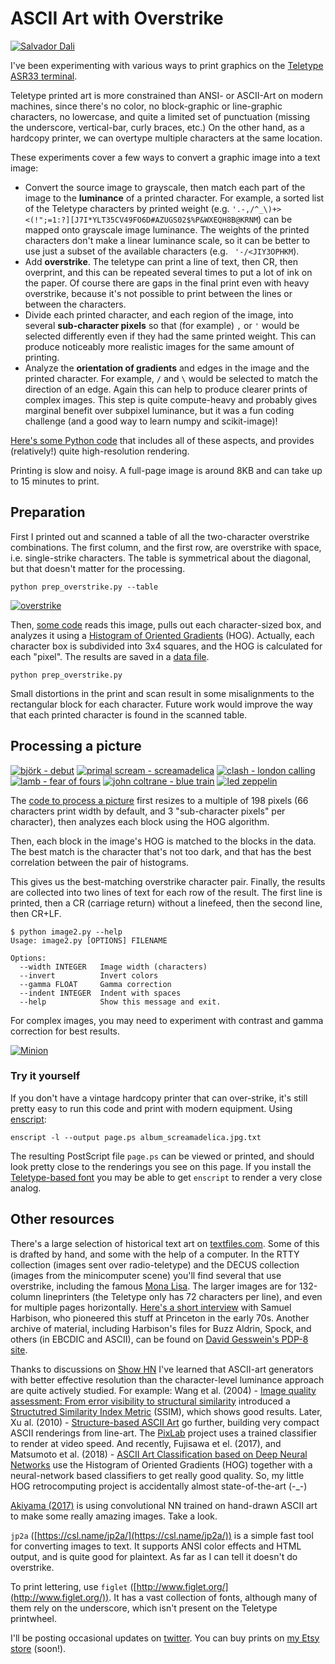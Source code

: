 # ASCII Art with Overstrike

[![Salvador Dali](misc_pictures/dali_x500.jpg)](misc_pictures/dali.txt.jpg)  

I've been experimenting with various ways to print graphics on the [Teletype ASR33 terminal](https://github.com/hughpyle/ASR33).  

Teletype printed art is more constrained than ANSI- or ASCII-Art on modern machines, since there's no color, no block-graphic or line-graphic characters, no lowercase, and quite a limited set of punctuation (missing the underscore, vertical-bar, curly braces, etc.)  On the other hand, as a hardcopy printer, we can overtype multiple characters at the same location.


These experiments cover a few ways to convert a graphic image into a text image:

* Convert the source image to grayscale, then match each part of the image to the **luminance** of a printed character.  For example, a sorted list of the Teletype characters by printed weight (e.g. `'.-,/^_\)+><(!";=1:?][J7I*YLT35CV49FO6D#AZUGS02$%P&WXEQH8B@KRNM`) can be mapped onto grayscale image luminance.  The weights of the printed characters don't make a linear luminance scale, so it can be better to use just a subset of the available characters (e.g. ` '-/<JIY3OPHKM`).  
* Add **overstrike**.  The teletype can print a line of text, then CR, then overprint, and this can be repeated several times to put a lot of ink on the paper.  Of course there are gaps in the final print even with heavy overstrike, because it's not possible to print between the lines or between the characters.
* Divide each printed character, and each region of the image, into several **sub-character pixels** so that (for example) `,` or `'` would be selected differently even if they had the same printed weight.  This can produce noticeably more realistic images for the same amount of printing.
* Analyze the **orientation of gradients** and edges in the image and the printed character.  For example, ` / ` and ` \ ` would be selected to match the direction of an edge.  Again this can help to produce clearer prints of complex images.  This step is quite compute-heavy and probably gives marginal benefit over subpixel luminance, but it was a fun coding challenge (and a good way to learn numpy and scikit-image)!

[Here's some Python code](https://github.com/hughpyle/ASR33/blob/master/asciiart/code/image2.py) that includes all of these aspects, and provides (relatively!) quite high-resolution rendering.
  
Printing is slow and noisy.  A full-page image is around 8KB and can take up to 15 minutes to print.


## Preparation

First I printed out and scanned a table of all the two-character overstrike combinations.  The first column, and the first row, are overstrike with space, i.e. single-strike characters.  The table is symmetrical about the diagonal, but that doesn't matter for the processing.
```
python prep_overstrike.py --table
```  
[![overstrike](misc_pictures/chars_overstrike_x500.jpg)](code/chars_overstrike.jpg)

Then, [some code](code/prep_overstrike.py) reads this image, pulls out each character-sized box, and analyzes it using a [Histogram of Oriented Gradients](http://scikit-image.org/docs/dev/auto_examples/features_detection/plot_hog.html) (HOG).  Actually, each character box is subdivided into 3x4 squares, and the HOG is calculated for each "pixel".  The results are saved in a [data file](code/chars_overstrike.json).

```
python prep_overstrike.py
```

Small distortions in the print and scan result in some misalignments to the rectangular block for each character.  Future work would improve the way that each printed character is found in the scanned table.

## Processing a picture

[![björk - debut](album_covers/album_debut_250.jpg)](album_covers/album_debut.txt.jpg)
[![primal scream - screamadelica](album_covers/album_screamadelica_250.jpg)](album_covers/album_screamadelica.txt.jpg)
[![clash - london calling ](album_covers/album_clash_250.jpg)](album_covers/album_clash.txt.jpg)
[![lamb - fear of fours](album_covers/album_fours_250.jpg)](album_covers/album_fours.txt.jpg)
[![john coltrane - blue train](album_covers/album_bluetrain_250.jpg)](album_covers/album_bluetrain.txt.jpg)
[![led zeppelin](album_covers/album_ledzep_250.jpg)](album_covers/album_ledzep.txt.jpg)

The [code to process a picture](code/image2.py) first resizes to a multiple of 198 pixels (66 characters print width by default, and 3 "sub-character pixels" per character), then analyzes each block using the HOG algorithm.

Then, each block in the image's HOG is matched to the blocks in the data.  The best match is the character that's not too dark, and that has the best correlation between the pair of histograms.

This gives us the best-matching overstrike character pair.  Finally, the results are collected into two lines of text for each row of the result.  The first line is printed, then a CR (carriage return) without a linefeed, then the second line, then CR+LF.

```
$ python image2.py --help
Usage: image2.py [OPTIONS] FILENAME

Options:
  --width INTEGER   Image width (characters)
  --invert          Invert colors
  --gamma FLOAT     Gamma correction
  --indent INTEGER  Indent with spaces
  --help            Show this message and exit.
```

For complex images, you may need to experiment with contrast and gamma correction for best results.

[![Minion](misc_pictures/minion_x500.jpg)](misc_pictures/minion.txt.jpg)  


### Try it yourself

If you don't have a vintage hardcopy printer that can over-strike, it's still pretty easy to run this code and print with modern equipment.  Using [enscript](https://www.gnu.org/software/enscript/):
```
enscript -l --output page.ps album_screamadelica.jpg.txt
```
The resulting PostScript file `page.ps` can be viewed or printed, and should look pretty close to the renderings you see on this page.  If you install the [Teletype-based font](https://www.dafont.com/teletype-1945-1985.font) you may be able to get `enscript` to render a very close analog.


## Other resources

There's a large selection of historical text art on [textfiles.com](http://www.textfiles.com/art/).  Some of this is drafted by hand, and some with the help of a computer.  In the RTTY collection (images sent over radio-teletype) and the DECUS collection (images from the minicomputer scene) you'll find several that use overstrike, including the famous [Mona Lisa](http://textfiles.com/art/DECUS/mona_lisa_2.txt).  The larger images are for 132-column lineprinters (the Teletype only has 72 characters per line), and even for multiple pages horizontally.  [Here's a short interview](http://q7.neurotica.com/Oldtech/ASCII/) with Samuel Harbison, who pioneered this stuff at Princeton in the early 70s.  Another archive of material, including Harbison's files for Buzz Aldrin, Spock, and others (in EBCDIC and ASCII), can be found on [David Gesswein's PDP-8 site](http://www.pdp8online.com/ftp/ascii_art/).

Thanks to discussions on [Show HN](https://news.ycombinator.com/item?id=19040389) I've learned that ASCII-art generators with better effective resolution than the character-level luminance approach are quite actively studied.
For example: Wang et al. (2004) - [Image quality assessment: From error visibility to structural similarity](http://www.cns.nyu.edu/pub/lcv/wang03-preprint.pdf) introduced a [Structutred Similarity Index Metric](http://en.wikipedia.org/wiki/Structural_similarity) (SSIM), which shows good results.
Later, Xu al. (2010) - [Structure-based ASCII Art](https://www.cse.cuhk.edu.hk/~ttwong/papers/asciiart/asciiart.html) go further, building very compact ASCII renderings from line-art.  The [PixLab](https://art.pixlab.io/) project uses a trained classifier to render at video speed.
And recently, Fujisawa et el. (2017), and  Matsumoto et al. (2018) - [ASCII Art Classification based on Deep Neural Networks](http://www.jsoftware.us/vol13/355-SE3002.pdf) use the Histogram of Oriented Gradients (HOG) together with a neural-network based classifiers to get really good quality.
So, my little HOG retrocomputing project is accidentally almost state-of-the-art (-_-)  

[Akiyama (2017)](https://github.com/OsciiArt/DeepAA) is using convolutional NN trained on hand-drawn ASCII art to make some really amazing images.  Take a look.  

`jp2a` ([https://csl.name/jp2a/](https://csl.name/jp2a/)) is a simple fast tool for converting images to text.  It supports ANSI color effects and HTML output, and is quite good for plaintext.  As far as I can tell it doesn't do overstrike.

To print lettering, use `figlet` ([http://www.figlet.org/](http://www.figlet.org/)).  It has a vast collection of fonts, although many of them rely on the underscore, which isn't present on the Teletype printwheel.

I'll be posting occasional updates on [twitter](https://twitter.com/33asr).  You can buy prints on [my Etsy store](https://www.etsy.com/shop/asr33) (soon!).

